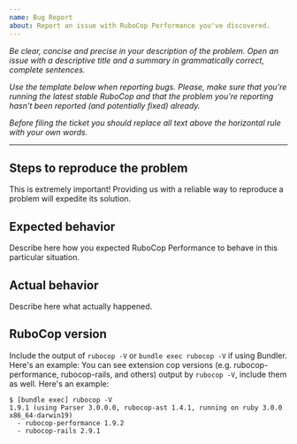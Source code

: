 ```yaml
---
name: Bug Report
about: Report an issue with RuboCop Performance you've discovered.
---
```


*Be clear, concise and precise in your description of the problem.
Open an issue with a descriptive title and a summary in grammatically correct,
complete sentences.*

*Use the template below when reporting bugs. Please, make sure that
you're running the latest stable RuboCop and that the problem you're reporting
hasn't been reported (and potentially fixed) already.*

*Before filing the ticket you should replace all text above the horizontal
rule with your own words.*

--------

## Steps to reproduce the problem

This is extremely important! Providing us with a reliable way to reproduce
a problem will expedite its solution.

## Expected behavior

Describe here how you expected RuboCop Performance to behave in this particular situation.

## Actual behavior

Describe here what actually happened.

## RuboCop version

Include the output of `rubocop -V` or `bundle exec rubocop -V` if using Bundler. Here's an example:
You can see extension cop versions (e.g. rubocop-performance, rubocop-rails, and others) output by `rubocop -V`,
include them as well. Here's an example:

```
$ [bundle exec] rubocop -V
1.9.1 (using Parser 3.0.0.0, rubocop-ast 1.4.1, running on ruby 3.0.0 x86_64-darwin19)
  - rubocop-performance 1.9.2
  - rubocop-rails 2.9.1
```
